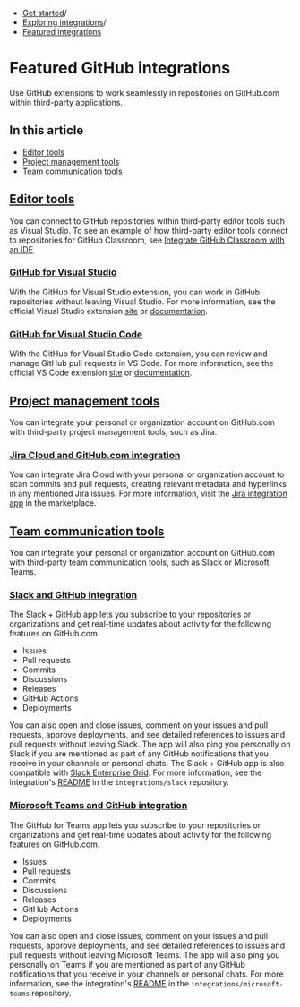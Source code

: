   * [Get started](https://docs.github.com/en/get-started "Get started")/
  * [Exploring integrations](https://docs.github.com/en/get-started/exploring-integrations "Exploring integrations")/
  * [Featured integrations](https://docs.github.com/en/get-started/exploring-integrations/featured-github-integrations "Featured integrations")


# Featured GitHub integrations
Use GitHub extensions to work seamlessly in repositories on GitHub.com within third-party applications.
## In this article
  * [Editor tools](https://docs.github.com/en/get-started/exploring-integrations/featured-github-integrations#editor-tools)
  * [Project management tools](https://docs.github.com/en/get-started/exploring-integrations/featured-github-integrations#project-management-tools)
  * [Team communication tools](https://docs.github.com/en/get-started/exploring-integrations/featured-github-integrations#team-communication-tools)


## [Editor tools](https://docs.github.com/en/get-started/exploring-integrations/featured-github-integrations#editor-tools)
You can connect to GitHub repositories within third-party editor tools such as Visual Studio.
To see an example of how third-party editor tools connect to repositories for GitHub Classroom, see [Integrate GitHub Classroom with an IDE](https://docs.github.com/en/education/manage-coursework-with-github-classroom/integrate-github-classroom-with-an-ide/integrate-github-classroom-with-an-ide).
### [GitHub for Visual Studio](https://docs.github.com/en/get-started/exploring-integrations/featured-github-integrations#github-for-visual-studio)
With the GitHub for Visual Studio extension, you can work in GitHub repositories without leaving Visual Studio. For more information, see the official Visual Studio extension [site](https://visualstudio.github.com/) or [documentation](https://github.com/github/VisualStudio/tree/master/docs).
### [GitHub for Visual Studio Code](https://docs.github.com/en/get-started/exploring-integrations/featured-github-integrations#github-for-visual-studio-code)
With the GitHub for Visual Studio Code extension, you can review and manage GitHub pull requests in VS Code. For more information, see the official VS Code extension [site](https://vscode.github.com/) or [documentation](https://github.com/Microsoft/vscode-pull-request-github).
## [Project management tools](https://docs.github.com/en/get-started/exploring-integrations/featured-github-integrations#project-management-tools)
You can integrate your personal or organization account on GitHub.com with third-party project management tools, such as Jira.
### [Jira Cloud and GitHub.com integration](https://docs.github.com/en/get-started/exploring-integrations/featured-github-integrations#jira-cloud-and-githubcom-integration)
You can integrate Jira Cloud with your personal or organization account to scan commits and pull requests, creating relevant metadata and hyperlinks in any mentioned Jira issues. For more information, visit the [Jira integration app](https://github.com/marketplace/jira-software-github) in the marketplace.
## [Team communication tools](https://docs.github.com/en/get-started/exploring-integrations/featured-github-integrations#team-communication-tools)
You can integrate your personal or organization account on GitHub.com with third-party team communication tools, such as Slack or Microsoft Teams.
### [Slack and GitHub integration](https://docs.github.com/en/get-started/exploring-integrations/featured-github-integrations#slack-and-github-integration)
The Slack + GitHub app lets you subscribe to your repositories or organizations and get real-time updates about activity for the following features on GitHub.com.
  * Issues
  * Pull requests
  * Commits
  * Discussions
  * Releases
  * GitHub Actions
  * Deployments


You can also open and close issues, comment on your issues and pull requests, approve deployments, and see detailed references to issues and pull requests without leaving Slack. The app will also ping you personally on Slack if you are mentioned as part of any GitHub notifications that you receive in your channels or personal chats.
The Slack + GitHub app is also compatible with [Slack Enterprise Grid](https://slack.com/intl/en-in/help/articles/360000281563-Manage-apps-on-Enterprise-Grid). For more information, see the integration's [README](https://github.com/integrations/slack/blob/master/README.md) in the `integrations/slack` repository.
### [Microsoft Teams and GitHub integration](https://docs.github.com/en/get-started/exploring-integrations/featured-github-integrations#microsoft-teams-and-github-integration)
The GitHub for Teams app lets you subscribe to your repositories or organizations and get real-time updates about activity for the following features on GitHub.com.
  * Issues
  * Pull requests
  * Commits
  * Discussions
  * Releases
  * GitHub Actions
  * Deployments


You can also open and close issues, comment on your issues and pull requests, approve deployments, and see detailed references to issues and pull requests without leaving Microsoft Teams. The app will also ping you personally on Teams if you are mentioned as part of any GitHub notifications that you receive in your channels or personal chats.
For more information, see the integration's [README](https://github.com/integrations/microsoft-teams/blob/master/Readme.md) in the `integrations/microsoft-teams` repository.
